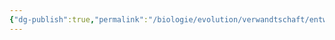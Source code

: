 ```yaml
---
{"dg-publish":true,"permalink":"/biologie/evolution/verwandtschaft/entwicklungs-und-stammesgeschichte/"}
---
```


